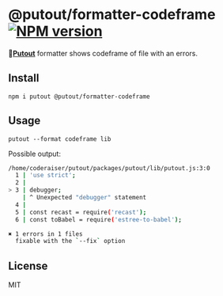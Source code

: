 # @putout/formatter-codeframe [![NPM version][NPMIMGURL]][NPMURL]

[NPMIMGURL]: https://img.shields.io/npm/v/@putout/formatter-codeframe.svg?style=flat&longCache=true
[NPMURL]: https://npmjs.org/package/@putout/formatter-codeframe "npm"

🐊[**Putout**](https://github.com/coderaiser/putout) formatter shows codeframe of file with an errors.

## Install

```
npm i putout @putout/formatter-codeframe
```

## Usage

```
putout --format codeframe lib
```

Possible output:

```sh
/home/coderaiser/putout/packages/putout/lib/putout.js:3:0
  1 | 'use strict';
  2 |
> 3 | debugger;
    | ^ Unexpected "debugger" statement
  4 |
  5 | const recast = require('recast');
  6 | const toBabel = require('estree-to-babel');

✖ 1 errors in 1 files
  fixable with the `--fix` option
```

## License

MIT
